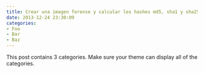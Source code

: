 ```yaml
---
title: Crear una imagen forense y calcular los hashes md5, sha1 y sha256 para garantizar su integridad
date: 2013-12-24 23:30:09
categories:
- Foo
- Bar
- Baz
---
```


This post contains 3 categories. Make sure your theme can display all of the categories.
